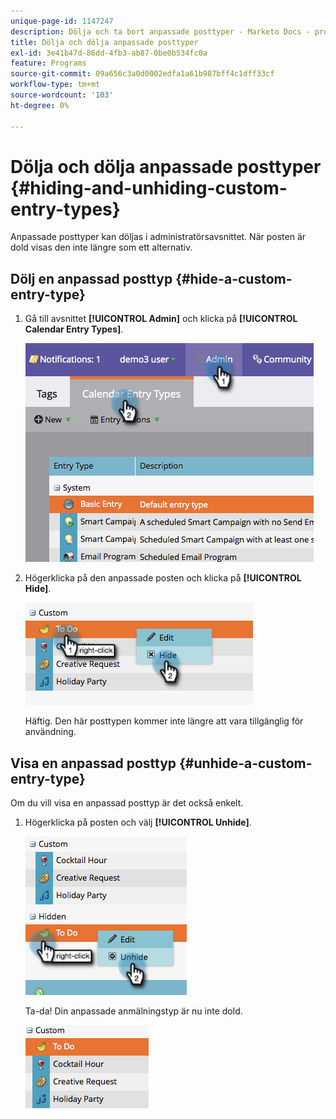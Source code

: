 ```yaml
---
unique-page-id: 1147247
description: Dölja och ta bort anpassade posttyper - Marketo Docs - produktdokumentation
title: Dölja och dölja anpassade posttyper
exl-id: 3e41b47d-86dd-4fb3-ab87-0be0b534fc0a
feature: Programs
source-git-commit: 09a656c3a0d0002edfa1a61b987bff4c1dff33cf
workflow-type: tm+mt
source-wordcount: '103'
ht-degree: 0%

---
```


# Dölja och dölja anpassade posttyper {#hiding-and-unhiding-custom-entry-types}

Anpassade posttyper kan döljas i administratörsavsnittet. När posten är dold visas den inte längre som ett alternativ.

## Dölj en anpassad posttyp {#hide-a-custom-entry-type}

1. Gå till avsnittet **[!UICONTROL Admin]** och klicka på **[!UICONTROL Calendar Entry Types]**.

   ![](assets/image2014-9-24-10-3a11-3a49.png)

1. Högerklicka på den anpassade posten och klicka på **[!UICONTROL Hide]**.

   ![](assets/image2014-9-24-10-3a11-3a54.png)

   Häftig. Den här posttypen kommer inte längre att vara tillgänglig för användning.

## Visa en anpassad posttyp {#unhide-a-custom-entry-type}

Om du vill visa en anpassad posttyp är det också enkelt.

1. Högerklicka på posten och välj **[!UICONTROL Unhide]**.

   ![](assets/image2014-9-24-10-3a12-3a14.png)

   Ta-da! Din anpassade anmälningstyp är nu inte dold.

   ![](assets/image2014-9-24-10-3a12-3a19.png)
